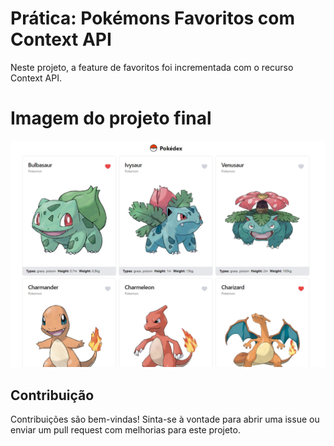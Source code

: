 # Prática: Pokémons Favoritos com Context API

Neste projeto, a feature de favoritos foi incrementada com o recurso Context API.

# Imagem do projeto final

![screen](./src/assets/screen.jpeg)

## Contribuição

Contribuições são bem-vindas! Sinta-se à vontade para abrir uma issue ou enviar um pull request com melhorias para este projeto.

